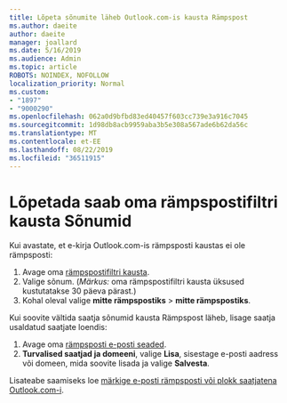 ```yaml
---
title: Lõpeta sõnumite läheb Outlook.com-is kausta Rämpspost
ms.author: daeite
author: daeite
manager: joallard
ms.date: 5/16/2019
ms.audience: Admin
ms.topic: article
ROBOTS: NOINDEX, NOFOLLOW
localization_priority: Normal
ms.custom:
- "1897"
- "9000290"
ms.openlocfilehash: 062a0d9bfbd83ed40457f603cc739e3a916c7045
ms.sourcegitcommit: 1d98db8acb9959aba3b5e308a567ade6b62da56c
ms.translationtype: MT
ms.contentlocale: et-EE
ms.lasthandoff: 08/22/2019
ms.locfileid: "36511915"
---
```

# <a name="stop-messages-from-going-to-your-junk-email-folder"></a>Lõpetada saab oma rämpspostifiltri kausta Sõnumid

Kui avastate, et e-kirja Outlook.com-is rämpsposti kaustas ei ole rämpsposti:

1. Avage oma [rämpspostifiltri kausta](https://outlook.live.com/mail/junkemail).
1. Valige sõnum. (*Märkus:* oma rämpspostifiltri kausta üksused kustutatakse 30 päeva pärast.)
1. Kohal oleval valige **mitte rämpspostiks** > **mitte rämpspostiks**.

Kui soovite vältida saatja sõnumid kausta Rämpspost läheb, lisage saatja usaldatud saatjate loendis:

1. Avage oma [rämpsposti e-posti seaded](https://go.microsoft.com/fwlink/?linkid=2035804).
1. **Turvalised saatjad ja domeeni**, valige **Lisa**, sisestage e-posti aadress või domeen, mida soovite lisada ja valige **Salvesta**.

Lisateabe saamiseks loe [märkige e-posti rämpsposti või plokk saatjatena Outlook.com-i](https://support.office.com/article/a3ece97b-82f8-4a5e-9ac3-e92fa6427ae4?wt.mc_id=Office_Outlook_com_Alchemy).
